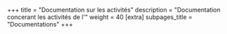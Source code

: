 +++
title = "Documentation sur les activités"
description = "Documentation concerant les activités de l'"
weight = 40
[extra]
subpages_title = "Documentations"
+++
